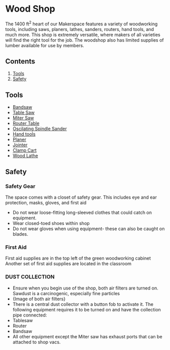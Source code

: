 # Wood Shop
The 1400 ft<sup>2</sup> heart of our Makerspace features a variety of woodworking tools, including saws, planers, lathes, sanders, routers, hand tools, and much more. This shop is extremely versatile, where makers of all varieties will find the right tool for the job. The woodshop also has limited supplies of lumber available for use by members.

## Contents
1. [Tools](#tools)
2. [Safety](#safety-gear)

## Tools
* [Bandsaw](Kity-613-Bandsaw)
* [Table Saw](Saw-Stop-Table-Saw)
* [Miter Saw]()
* [Router Table]()
* [Oscilating Spindle Sander]()
* [Hand tools]()
* [Planer]()
* [Jointer]()
* [Clamp Cart]()
* [Wood Lathe]()

## Safety
### Safety Gear
The space comes with a closet of safety gear. This includes eye and ear protection, masks, gloves, and first aid
* Do not wear loose-fitting long-sleeved clothes that could catch on equipment. 
* Wear closed-toed shoes within shop
* Do not wear gloves when using equipment- these can also be caught on blades.

### First Aid
First aid supplies are in the top left of the green woodworking cabinet
Another set of first aid supplies are located in the classroom


### DUST COLLECTION
* Ensure when you begin use of the shop, both air filters are turned on. Sawdust is a carcinogenic, especially fine particles
* {Image of both air filters}
* There is a central dust collector with a button fob to activate it. The following equipment requires it to be turned on and have the collection pipe connected:
 * Tablesaw
 * Router
 * Bandsaw
* All other equipment except the Miter saw has exhaust ports that can be attached to shop vacs. 

